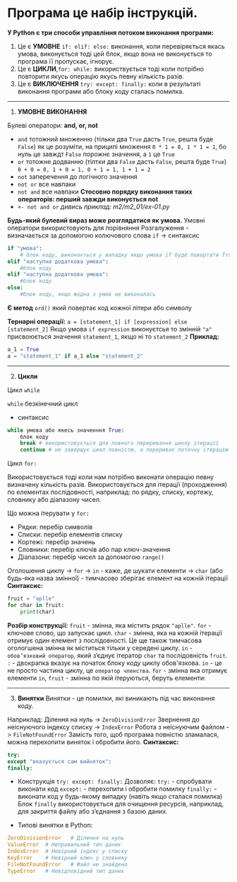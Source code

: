 
# Програма це набір інструкцій.

**У Python є три способи управління потоком виконання програми:**

1. Це є **УМОВНЕ** `if: elif: else:` виконання, коли перевіряється якась умова, виконується тоді цей блок, якщо вона не виконується то програма її пропускає, ігнорує.
2. Це є **ЦИКЛИ**,`for: while:` використвується тоді коли потрібно повторити якусь операцію якусь певну кількість разів.
3. Це є **ВИКЛЮЧЕННЯ** `try: except: finally:` коли в результаті виконання програми або блоку коду сталась помилка.

---
1. **УМОВНЕ ВИКОНАННЯ**

Булеві оператори:
**and, or, not**

- `and`  тотожний множенню (тільки два `True` дасть `True`, решта буде `False`) як це розуміти, на приципі множення
  `0 * 1 = 0, 1 * 1 = 1`, бо нуль це завждт `False` порожнє значення, а `1` це `True`
- `or` тотожне додванню (тілтки два `False` дасть `False`, решта буде `True`)
  `0 + 0 = 0, 1 + 0 = 1, 0 + 1 = 1, 1 + 1 = 2`
- `not` заперечення до логічного значення 
- `not or`  все навпаки
- `not and`  все навпаки
**Стосовно порядку виконання таких операторів: перший завжди виконується not**
- `+- not and or`
*дивись приклад: m2/m2_01/ex-01.py*

**Будь-який булевий вираз може розглядатися як умова.** 
Умовні оператори використовують для порівняння
Розгалуження - визначається за допомогою колючового слова `if` -> синтаксис
```python
if "умова":
    # блок коду, виконається у випадку якщо умова if буде повертати True
elif "наступна додаткова умова":
    #блок коду
elif "наступна додаткова умова":
    #блок коду
else:
    #блок коду, якщо жодна з умов не виконалась
```

**Є метод** `ord()` який повертає код кожної літери або символу

**Тернарні операції:** 
`a = [statement_1] if [expression] else [statement_2]`
Якщо умова `if expression` виконуєтсья то змінній `"a"` присвоюється значення `statement_1`, якщо ні то `statement_2`
**Приклад:**
```python
a_1 = True
a = "statement_1" if a_1 else "statement_2"
```
---
2. **Цикли**

Цикл `while`

`while` безкінечний цикл
- синтаксис
```python
while умова або якесь значенння True: 
    блок коду
    break # використовується для повного переривання циклу ітерації
    continue # не завершує цикл повністю, а перериває поточну ітерацію та повертається на початок циклу
```

Цикл `for:` 

Використовується тоді коли нам потрібно виконати операцію певну визначену кількість разів. Використовується для ітерації (проходження) по елементах послідовності, наприклад: по рядку, списку, кортежу, словнику або діапазону чисел.

Що можна ітерувати у `for:`
- Рядки: перебір символів
- Списки: перебір елементів списку
- Кортежі: перебір значень
- Словники: перебір ключів або пар ключ-значення
- Діапазони: перебір чисел за допомогою `range()`

Оголошення циклу -> `for` -> `in` - каже, де шукати елементи -> `char` (або будь-яка назва змінної) - тимчасово зберігає елемент на кожній ітерації
**Синтаксис:**
```python
fruit = "aplle"
for char in fruit:
    print(char)
```
**Розбір конструкції:**
`fruit` - змінна, яка містить рядок `"aplle"`.
`for` - ключове слово, що запускає цикл.
`char` - змінна, яка на кожній ітерації отримує один елемент з послідовності. Це ще також тимчасова огологшена змінна як міститься тільки у середені циклу.
`in` - `обов’язковий оператор`, який з’єднує ітератор `char` та послідовність `fruit`.
`:` - двокрапка вказує на початок блоку коду циклу обов'язкова. 
`in` - це не просто частина циклу, це `оператор членства`.
`for` - змінна яка отримує елементи `in`, `fruit` - змінна по якій ітеруються, беруть елементи:

---
3. **Винятки** 
Винятки - це помилки, які виникають під час виконання коду.

Наприклад:
Ділення на нуль -> `ZeroDivisionError`
Звернення до неіснуючого індексу списку -> `IndexError`
Робота з неіснуючим файлом -> `FileNotFoundError`
Замість того, щоб програма повністю зламалася, можна перехопити виняток і обробити його.
**Синтаксис:**
```python 
try:
except "вказується сам вийняток":
finally:
```
- Конструкція `try: except: finally:`
Дозволяє:
`try:` - спробувати виконати код
`except:` - перехопити і обробити помилку
`finally:` - виконати код у будь-якому випадку (навіть якщо сталася помилка)
Блок `finally` використовується для очищення ресурсів, наприклад, для закриття файлу або з’єднання з базою даних.

- Типові винятки в Python:
```python
ZeroDivisionError	# Ділення на нуль
ValueError	# Неправильний тип даних
IndexError	# Невірний індекс у списку
KeyError	# Невірний ключ у словнику
FileNotFoundError	# Файл не знайдено
TypeError	# Невідповідний тип даних
```